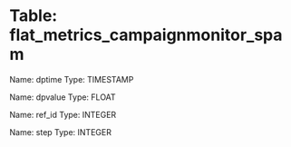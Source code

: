 Table: flat_metrics_campaignmonitor_spam
========================================

Name: dptime
Type: TIMESTAMP

Name: dpvalue
Type: FLOAT

Name: ref_id
Type: INTEGER

Name: step
Type: INTEGER

